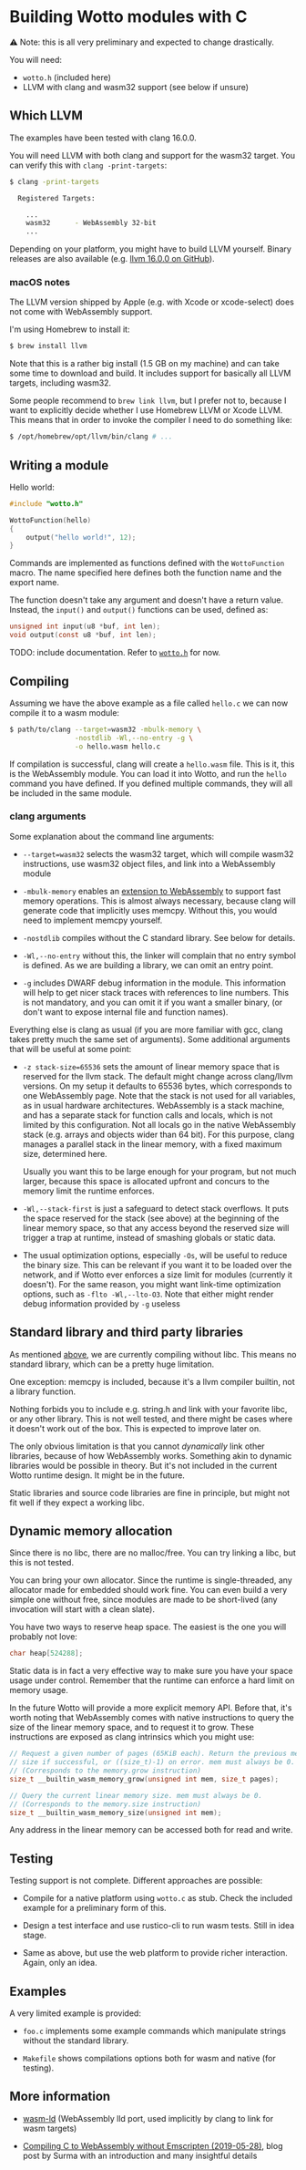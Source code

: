 # Building Wotto modules with C

⚠️ Note: this is all very preliminary and expected to change drastically.

You will need:
- `wotto.h` (included here)
- LLVM with clang and wasm32 support (see below if unsure)

## Which LLVM

The examples have been tested with clang 16.0.0.

You will need LLVM with both clang and support for the wasm32 target. You can
verify this with `clang -print-targets`:

```sh
$ clang -print-targets

  Registered Targets:

    ...
    wasm32      - WebAssembly 32-bit
    ...

```

Depending on your platform, you might have to build LLVM yourself. Binary
releases are also available (e.g. [llvm 16.0.0 on
GitHub](https://github.com/llvm/llvm-project/releases/tag/llvmorg-16.0.0)).

### macOS notes

The LLVM version shipped by Apple (e.g. with Xcode or xcode-select) does not
come with WebAssembly support.

I'm using Homebrew to install it:

```sh
$ brew install llvm
```

Note that this is a rather big install (1.5 GB on my machine) and can take some
time to download and build. It includes support for basically all LLVM targets,
including wasm32.

Some people recommend to `brew link llvm`, but I prefer not to, because I want
to explicitly decide whether I use Homebrew LLVM or Xcode LLVM. This means that
in order to invoke the compiler I need to do something like:

```sh
$ /opt/homebrew/opt/llvm/bin/clang # ...
```

## Writing a module

Hello world:

```c
#include "wotto.h"

WottoFunction(hello)
{
    output("hello world!", 12);
}
```

Commands are implemented as functions defined with the `WottoFunction` macro.
The name specified here defines both the function name and the export name.

The function doesn't take any argument and doesn't have a return value.
Instead, the `input()` and `output()` functions can be used, defined as:

```c
unsigned int input(u8 *buf, int len);
void output(const u8 *buf, int len);
```

TODO: include documentation. Refer to [`wotto.h`](wotto.h) for now.


## Compiling

Assuming we have the above example as a file called `hello.c` we can now
compile it to a wasm module:

```sh
$ path/to/clang --target=wasm32 -mbulk-memory \
                -nostdlib -Wl,--no-entry -g \
                -o hello.wasm hello.c
```

If compilation is successful, clang will create a `hello.wasm` file. This is
it, this is the WebAssembly module. You can load it into Wotto, and run the
`hello` command you have defined. If you defined multiple commands, they will
all be included in the same module.

### clang arguments

Some explanation about the command line arguments:

* `--target=wasm32` selects the wasm32 target, which will compile wasm32
  instructions, use wasm32 object files, and link into a WebAssembly module

* `-mbulk-memory` enables an [extension to
  WebAssembly](https://github.com/WebAssembly/bulk-memory-operations/blob/master/proposals/bulk-memory-operations/Overview.md)
  to support fast memory operations. This is almost always necessary, because
  clang will generate code that implicitly uses memcpy. Without this, you would
  need to implement memcpy yourself.

* `-nostdlib` compiles without the C standard library. See below for details.

* `-Wl,--no-entry` without this, the linker will complain that no entry symbol
  is defined. As we are building a library, we can omit an entry point.

* `-g` includes DWARF debug information in the module. This information will
  help to get nicer stack traces with references to line numbers. This is not
  mandatory, and you can omit it if you want a smaller binary, (or don't want
  to expose internal file and function names).

Everything else is clang as usual (if you are more familiar with gcc, clang
takes pretty much the same set of arguments). Some additional arguments that
will be useful at some point:

* `-z stack-size=65536` sets the amount of linear memory space that is reserved
  for the llvm stack. The default might change across clang/llvm versions. On
  my setup it defaults to 65536 bytes, which corresponds to one WebAssembly
  page. Note that the stack is not used for all variables, as in usual hardware
  architectures. WebAssembly is a stack machine, and has a separate stack for
  function calls and locals, which is not limited by this configuration. Not
  all locals go in the native WebAssembly stack (e.g. arrays and objects wider
  than 64 bit). For this purpose, clang manages a parallel stack in the linear
  memory, with a fixed maximum size, determined here.

  Usually you want this to be large enough for your program, but not much
  larger, because this space is allocated upfront and concurs to the memory
  limit the runtime enforces.

* `-Wl,--stack-first` is just a safeguard to detect stack overflows. It puts
  the space reserved for the stack (see above) at the beginning of the linear
  memory space, so that any access beyond the reserved size will trigger a
  trap at runtime, instead of smashing globals or static data.

* The usual optimization options, especially `-Os`, will be useful to reduce
  the binary size. This can be relevant if you want it to be loaded over the
  network, and if Wotto ever enforces a size limit for modules (currently it
  doesn't). For the same reason, you might want link-time optimization options,
  such as `-flto -Wl,--lto-O3`. Note that either might render debug information
  provided by `-g` useless

## Standard library and third party libraries

As mentioned [above](#compiling), we are currently compiling without libc. This
means no standard library, which can be a pretty huge limitation.

One exception: memcpy is included, because it's a llvm compiler builtin, not a
library function.

Nothing forbids you to include e.g. string.h and link with your favorite libc,
or any other library. This is not well tested, and there might be cases where
it doesn't work out of the box. This is expected to improve later on.

The only obvious limitation is that you cannot _dynamically_ link other
libraries, because of how WebAssembly works. Something akin to dynamic
libraries would be possible in theory. But it's not included in the current
Wotto runtime design. It might be in the future.

Static libraries and source code libraries are fine in principle, but might not
fit well if they expect a working libc.

## Dynamic memory allocation

Since there is no libc, there are no malloc/free. You can try linking a libc,
but this is not tested.

You can bring your own allocator. Since the runtime is single-threaded, any
allocator made for embedded should work fine. You can even build a very simple
one without free, since modules are made to be short-lived (any invocation will
start with a clean slate).

You have two ways to reserve heap space. The easiest is the one you will
probably not love:

```c
char heap[524288];
```

Static data is in fact a very effective way to make sure you have your space
usage under control. Remember that the runtime can enforce a hard limit on
memory usage.

In the future Wotto will provide a more explicit memory API. Before that, it's
worth noting that WebAssembly comes with native instructions to query the size
of the linear memory space, and to request it to grow. These instructions are
exposed as clang intrinsics which you might use:

```c
// Request a given number of pages (65KiB each). Return the previous memory
// size if successful, or ((size_t)-1) on error. mem must always be 0.
// (Corresponds to the memory.grow instruction)
size_t __builtin_wasm_memory_grow(unsigned int mem, size_t pages);

// Query the current linear memory size. mem must always be 0.
// (Corresponds to the memory.size instruction)
size_t __builtin_wasm_memory_size(unsigned int mem);
```

Any address in the linear memory can be accessed both for read and write.

## Testing

Testing support is not complete. Different approaches are possible:

* Compile for a native platform using `wotto.c` as stub. Check the included
  example for a preliminary form of this.

* Design a test interface and use rustico-cli to run wasm tests. Still in idea
  stage.

* Same as above, but use the web platform to provide richer interaction. Again,
  only an idea.

## Examples

A very limited example is provided:

* `foo.c` implements some example commands which manipulate strings without the
  standard library.

* `Makefile` shows compilations options both for wasm and native (for testing).


## More information

* [wasm-ld](https://lld.llvm.org/WebAssembly.html) (WebAssembly lld port, used
  implicitly by clang to link for wasm targets)

* [Compiling C to WebAssembly without Emscripten
  (2019-05-28)](https://surma.dev/things/c-to-webassembly/), blog post by Surma
  with an introduction and many insightful details
